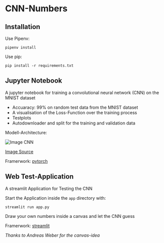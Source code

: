 # CNN-Numbers

## Installation

Use Pipenv:

```pipenv install```

Use pip:

```pip install -r requirements.txt```

## Jupyter Notebook


  A jupyter notebook for training a convolutional neural network (CNN) on the MNIST dataset
 
  * Accuaracy: 99% on random test data from the MNIST dataset 
  * A visualisation of the Loss-Function over the training process
  * Testplots
  * Autodownloader and split for the training and validation data
  
  Modell-Architecture:
  
  ![Image CNN](img/CNN_Architecture.png)
 
  [Image Source](https://ravivaishnav20.medium.com/handwritten-digit-recognition-using-pytorch-get-99-5-accuracy-in-20-k-parameters-bcb0a2bdfa09)
  
  Framerwork: [pytorch](https://pytorch.org)
  
## Web Test-Application


  A streamlit Application for Testing the CNN
  
  Start the Application inside the `app` directory with:
  
  
```streamlit run app.py```  

 
  Draw your own numbers inside a canvas and let the CNN guess
  
  Framerwork: [streamlit](https://streamlit.io)
  
*Thanks to Andreas Weber for the canvas-idea*
